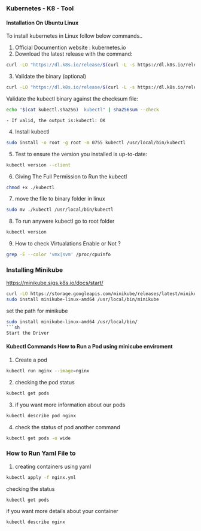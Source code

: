 ### Kubernetes - K8 - Tool

#### Installation On Ubuntu Linux
To install kubernetes in Linux follow below commands..
1. Official Documention website : kubernetes.io
2. Download the latest release with the command:
```sh
curl -LO "https://dl.k8s.io/release/$(curl -L -s https://dl.k8s.io/release/stable.txt)/bin/linux/amd64/kubectl"
```
3. Validate the binary (optional)
```sh
curl -LO "https://dl.k8s.io/release/$(curl -L -s https://dl.k8s.io/release/stable.txt)/bin/linux/amd64/kubectl.sha256"
```
Validate the kubectl binary against the checksum file:
```sh
echo "$(cat kubectl.sha256)  kubectl" | sha256sum --check
```
    - If valid, the output is:kubectl: OK
4. Install kubectl
```sh
sudo install -o root -g root -m 0755 kubectl /usr/local/bin/kubectl
```
5. Test to ensure the version you installed is up-to-date:
```sh
kubectl version --client
```
6. Giving The Full Permission to Run the kubectl
```sh
chmod +x ./kubectl
```
7. move the file to binary folder in linux
```sh
sudo mv ./kubectl /usr/local/bin/kubectl
```
8. To run anywere kubectl go to root folder 
```sh
kubectl version
```
9. How to check Virtualations Enable or Not ?
```sh
grep -E --color 'vmx|svm' /proc/cpuinfo
```
### Installing Minikube
https://minikube.sigs.k8s.io/docs/start/
```sh
curl -LO https://storage.googleapis.com/minikube/releases/latest/minikube-linux-amd64
sudo install minikube-linux-amd64 /usr/local/bin/minikube
```
set the path for minikube
```sh
sudo install minikube-linux-amd64 /usr/local/bin/
```sh
Start the Driver
```
#### Kubectl Commands How to Run a Pod using minicube enviroment
1. Create a pod 
```sh
kubectl run nginx --image=nginx
```
2. checking the pod status 
```sh
kubectl get pods
```
3. if you want more information about our pods
```sh
kubectl describe pod nginx
```
4. check the status of pod another command
```sh
kubectl get pods -o wide
```

### How to Run Yaml File to 
1. creating containers using yaml
```sh
kubectl apply -f nginx.yml
```
checking the status
```sh
kubectl get pods
```
if you want more details about your container
```sh
kubectl describe nginx
```
